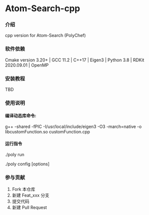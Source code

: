 # Atom-Search-cpp

### 介绍
cpp version for Atom-Search (PolyChef)

### 软件依赖

Cmake version 3.20+ | GCC 11.2 | C++17 | Eigen3 | Python 3.8 | RDKit 2020.09.01 | OpenMP

### 安装教程

TBD


### 使用说明

#### 编译动态库命令:
g++ -shared -fPIC -I/usr/local/include/eigen3 -O3 -march=native -o libcustomFunction.so customFunction.cpp

#### 运行指令
./poly run

./poly config [options]

### 参与贡献

1.  Fork 本仓库
2.  新建 Feat_xxx 分支
3.  提交代码
4.  新建 Pull Request

